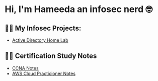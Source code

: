 <h1>Hi, I'm Hameeda an infosec nerd 🤓 

<h2>👨‍💻 My Infosec Projects:</h2>

  - [Active Directory Home Lab](https://github.com/meed12/Active-Directory-Lab)

<h2>👨‍💻 Certification Study Notes</h2>

  - [CCNA Notes](https://github.com/meed12/CCNA-Study-Notes)
  - [AWS Cloud Practicioner Notes](https://github.com/meed12)




<!--
**✨ _special_ ✨ repository because its `README.md` (this file) appears on your GitHub profile.

Here are some ideas to get you started:

- 🔭 I’m currently working on ...
- 🌱 I’m currently learning ...
- 👯 I’m looking to collaborate on ...
- 🤔 I’m looking for help with ...
- 💬 Ask me about ...
- 📫 How to reach me: ...
- 😄 Pronouns: ...
- ⚡ Fun fact: ...
-->

